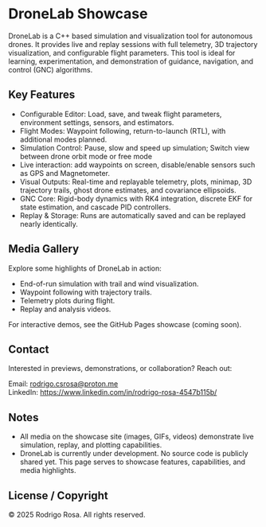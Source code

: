# DroneLab Showcase

DroneLab is a C++ based simulation and visualization tool for autonomous drones. It provides live and replay sessions with full telemetry, 3D trajectory visualization, and configurable flight parameters. This tool is ideal for learning, experimentation, and demonstration of guidance, navigation, and control (GNC) algorithms.

## Key Features

- Configurable Editor: Load, save, and tweak flight parameters, environment settings, sensors, and estimators.
- Flight Modes: Waypoint following, return-to-launch (RTL), with additional modes planned.
- Simulation Control: Pause, slow and speed up simulation; Switch view between drone orbit mode or free mode
- Live interaction: add waypoints on screen, disable/enable sensors such as GPS and Magnetometer.
- Visual Outputs: Real-time and replayable telemetry, plots, minimap, 3D trajectory trails, ghost drone estimates, and covariance ellipsoids.
- GNC Core: Rigid-body dynamics with RK4 integration, discrete EKF for state estimation, and cascade PID controllers.
- Replay & Storage: Runs are automatically saved and can be replayed nearly identically.

## Media Gallery

Explore some highlights of DroneLab in action:

- End-of-run simulation with trail and wind visualization.
- Waypoint following with trajectory trails.
- Telemetry plots during flight.
- Replay and analysis videos.

For interactive demos, see the GitHub Pages showcase (coming soon).

## Contact

Interested in previews, demonstrations, or collaboration? Reach out:

Email: rodrigo.csrosa@proton.me  
LinkedIn: https://www.linkedin.com/in/rodrigo-rosa-4547b115b/

## Notes

- All media on the showcase site (images, GIFs, videos) demonstrate live simulation, replay, and plotting capabilities.
- DroneLab is currently under development. No source code is publicly shared yet. This page serves to showcase features, capabilities, and media highlights.


## License / Copyright

© 2025 Rodrigo Rosa. All rights reserved.  
